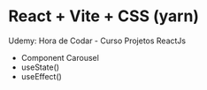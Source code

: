# React + Vite + CSS (yarn)
Udemy: Hora de Codar - Curso Projetos ReactJs
- Component Carousel
- useState()
- useEffect()